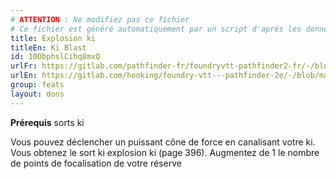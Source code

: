 ```yaml
---
# ATTENTION : Ne modifiez pas ce fichier
# Ce fichier est généré automatiquement par un script d'après les données du module Foundry VTT officiel et de sa traduction
title: Explosion ki
titleEn: Ki Blast
id: 10DbphslCihq8mxQ
urlFr: https://gitlab.com/pathfinder-fr/foundryvtt-pathfinder2-fr/-/blob/master/data/feats/10DbphslCihq8mxQ.htm
urlEn: https://gitlab.com/hooking/foundry-vtt---pathfinder-2e/-/blob/master/packs/data/feats.db/ki-blast.json
group: feats
layout: dons
---
```

**Prérequis** sorts ki

Vous pouvez déclencher un puissant cône de force en canalisant votre ki. Vous obtenez le sort ki explosion ki (page 396). Augmentez de 1 le nombre de points de focalisation de votre réserve


